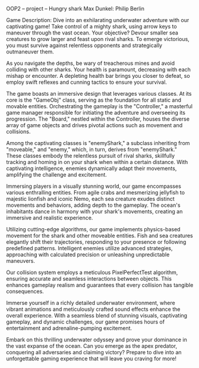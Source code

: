 OOP2 – project – Hungry shark
Max Dunkel: 
Philip Berlin

Game Description:
Dive into an exhilarating underwater adventure with our captivating game! Take control of a mighty shark,
using arrow keys to maneuver through the vast ocean. Your objective? 
Devour smaller sea creatures to grow larger and feast upon rival sharks. To emerge victorious, you must survive against relentless opponents and strategically outmaneuver them.

As you navigate the depths, be wary of treacherous mines and avoid colliding with other sharks. Your health is paramount, decreasing with each mishap or encounter. A depleting health bar brings you closer to defeat, so employ swift reflexes and cunning tactics to ensure your survival.

The game boasts an immersive design that leverages various classes. At its core is the "GameObj" class, serving as the foundation for all static and movable entities. Orchestrating the gameplay is the "Controller," a masterful game manager responsible for initiating the adventure and overseeing its progression. The "Board," nestled within the Controller, houses the diverse array of game objects and drives pivotal actions such as movement and collisions.

Among the captivating classes is "enemyShark," a subclass inheriting from "moveable," and "enemy," which, in turn, derives from "enemyShark." These classes embody the relentless pursuit of rival sharks, skillfully tracking and homing in on your shark when within a certain distance. With captivating intelligence, enemies dynamically adapt their movements, amplifying the challenge and excitement.

Immersing players in a visually stunning world, our game encompasses various enthralling entities. From agile crabs and mesmerizing jellyfish to majestic lionfish and iconic Nemo, each sea creature exudes distinct movements and behaviors, adding depth to the gameplay. The ocean's inhabitants dance in harmony with your shark's movements, creating an immersive and realistic experience.

Utilizing cutting-edge algorithms, our game implements physics-based movement for the shark and other moveable entities. Fish and sea creatures elegantly shift their trajectories, responding to your presence or following predefined patterns. Intelligent enemies utilize advanced strategies, approaching with calculated precision or unleashing unpredictable maneuvers.

Our collision system employs a meticulous PixelPerfectTest algorithm, ensuring accurate and seamless interactions between objects. This enhances gameplay realism and guarantees that every collision has tangible consequences.

Immerse yourself in a richly detailed underwater environment, where vibrant animations and meticulously crafted sound effects enhance the overall experience. With a seamless blend of stunning visuals, captivating gameplay, and dynamic challenges, our game promises hours of entertainment and adrenaline-pumping excitement.

Embark on this thrilling underwater odyssey and prove your dominance in the vast expanse of the ocean. Can you emerge as the apex predator, conquering all adversaries and claiming victory? Prepare to dive into an unforgettable gaming experience that will leave you craving for more!
